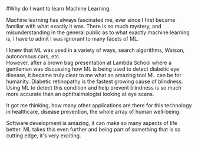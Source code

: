 #Why do I want to learn Machine Learning.

Machine learning has always fascinated me, ever since I first became familiar with what
exactly it was.  There is so much mystery, and misunderstanding in the general public as to
what exactly machine learning is, I have to admit I was ignorant to many facets of ML.  

I knew that ML was used in a variety of ways, search algorithms, Watson, autonomous cars, etc.  
However, after a brown bag presentation at Lambda School where a gentleman was discussing how
ML is being used to detect diabetic eye disease, it became truly clear to me what an amazing tool
ML can be for humanity.  Diabetic retinopathy is the fastest growing cause of blindness.  Using ML
to detect this condition and help prevent blindness is so much more accurate than an ophthalmologist looking at eye scans. 

It got me thinking, how many other applications are there for this technology in healthcare, disease prevention, the whole array of human well-being.  

Software development is amazing, it can make so many aspects of life better.  ML takes this even further and being part of something that is so cutting edge, it's very exciting. 
  
